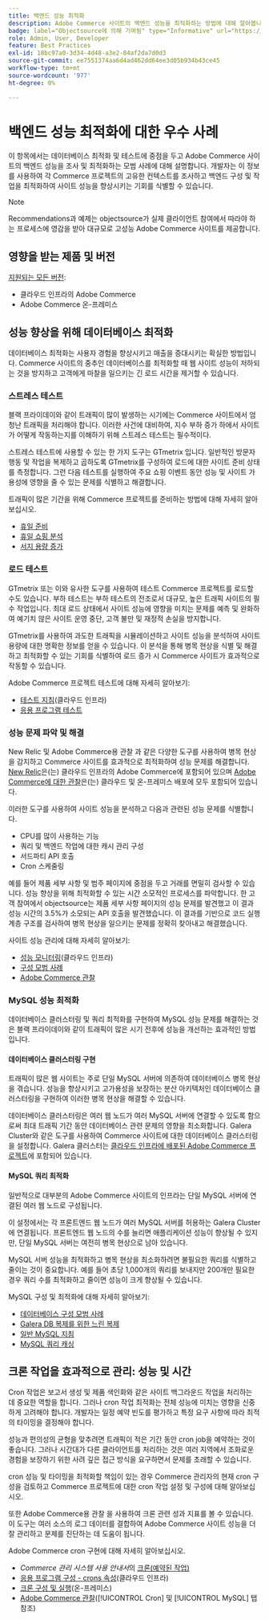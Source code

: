```yaml
---
title: 백엔드 성능 최적화
description: Adobe Commerce 사이트의 백엔드 성능을 최적화하는 방법에 대해 알아봅니다.
badge: label="Objectsource에 의해 기여됨" type="Informative" url="https://objectsource.co.uk/" tooltip="objectsource"
role: Admin, User, Developer
feature: Best Practices
exl-id: 18bc97a0-3d34-4d48-a3e2-84af2da7d0d3
source-git-commit: ee7551374aa6d4ad462dd64ee3d05b934b43ce45
workflow-type: tm+mt
source-wordcount: '977'
ht-degree: 0%

---
```


# 백엔드 성능 최적화에 대한 우수 사례

이 항목에서는 데이터베이스 최적화 및 테스트에 중점을 두고 Adobe Commerce 사이트의 백엔드 성능을 조사 및 최적화하는 모범 사례에 대해 설명합니다. 개발자는 이 정보를 사용하여 각 Commerce 프로젝트의 고유한 컨텍스트를 조사하고 백엔드 구성 및 작업을 최적화하여 사이트 성능을 향상시키는 기회를 식별할 수 있습니다.

>[!NOTE]
>
>Recommendations과 예제는 objectsource가 실제 클라이언트 참여에서 따라야 하는 프로세스에 영감을 받아 대규모로 고성능 Adobe Commerce 사이트를 제공합니다.

## 영향을 받는 제품 및 버전

[지원되는 모든 버전](../../../release/versions.md):

- 클라우드 인프라의 Adobe Commerce
- Adobe Commerce 온-프레미스

## 성능 향상을 위해 데이터베이스 최적화

데이터베이스 최적화는 사용자 경험을 향상시키고 매출을 증대시키는 확실한 방법입니다. Commerce 사이트의 중추인 데이터베이스를 최적화할 때 웹 사이트 성능이 저하되는 것을 방지하고 고객에게 마찰을 일으키는 긴 로드 시간을 제거할 수 있습니다.

### 스트레스 테스트

블랙 프라이데이와 같이 트래픽이 많이 발생하는 시기에는 Commerce 사이트에서 엄청난 트래픽을 처리해야 합니다. 이러한 사건에 대비하여, 지수 부하 증가 하에서 사이트가 어떻게 작동하는지를 이해하기 위해 스트레스 테스트는 필수적이다.

스트레스 테스트에 사용할 수 있는 한 가지 도구는 GTmetrix 입니다. 일반적인 방문자 행동 및 작업을 복제하고 곱하도록 GTmetrix를 구성하여 로드에 대한 사이트 준비 상태를 측정합니다. 그런 다음 테스트를 실행하여 주요 쇼핑 이벤트 동안 성능 및 사이트 가용성에 영향을 줄 수 있는 문제를 식별하고 해결합니다.

트래픽이 많은 기간을 위해 Commerce 프로젝트를 준비하는 방법에 대해 자세히 알아보십시오.

- [휴일 준비](https://experienceleague.adobe.com/docs/events/commerce-intelligence-webinar-recordings/2021/holiday-readiness.html)
- [휴일 쇼핑 분석](https://experienceleague.adobe.com/docs/commerce-business-intelligence/mbi/analyze/performance/holiday-season-perf.html)
- [서지 용량 증가](https://experienceleague.adobe.com/docs/commerce-knowledge-base/kb/announcements/commerce-announcements/2021-holiday-surge-capacity-requests-for-magento-commerce-cloud.html)

### 로드 테스트

GTmetrix 또는 이와 유사한 도구를 사용하여 테스트 Commerce 프로젝트를 로드할 수도 있습니다. 부하 테스트는 부하 테스트의 전조로서 대규모, 높은 트래픽 사이트의 필수 작업입니다. 최대 로드 상태에서 사이트 성능에 영향을 미치는 문제를 예측 및 완화하여 예기치 않은 사이트 운영 중단, 고객 불만 및 재정적 손실을 방지합니다.

GTmetrix를 사용하여 과도한 트래픽을 시뮬레이션하고 사이트 성능을 분석하여 사이트 용량에 대한 명확한 정보를 얻을 수 있습니다. 이 분석을 통해 병목 현상을 식별 및 해결하고 최적화할 수 있는 기회를 식별하여 로드 증가 시 Commerce 사이트가 효과적으로 작동할 수 있습니다.

Adobe Commerce 프로젝트 테스트에 대해 자세히 알아보기:

- [테스트 지침](https://experienceleague.adobe.com/docs/commerce-cloud-service/user-guide/develop/test/guidance.html)(클라우드 인프라)
- [응용 프로그램 테스트](https://developer.adobe.com/commerce/testing/guide/)

### 성능 문제 파악 및 해결

New Relic 및 Adobe Commerce용 관찰 과 같은 다양한 도구를 사용하여 병목 현상을 감지하고 Commerce 사이트를 효과적으로 최적화하여 성능 문제를 해결합니다. [New Relic](https://experienceleague.adobe.com/docs/commerce-cloud-service/user-guide/monitor/new-relic/new-relic-service.html)은(는) 클라우드 인프라의 Adobe Commerce에 포함되어 있으며 [Adobe Commerce에 대한 관찰](/help/tools/observation-for-adobe-commerce/intro.md)은(는) 클라우드 및 온-프레미스 배포에 모두 포함되어 있습니다.

이러한 도구를 사용하여 사이트 성능을 분석하고 다음과 관련된 성능 문제를 식별합니다.

- CPU를 많이 사용하는 기능
- 쿼리 및 백엔드 작업에 대한 캐시 관리 구성
- 서드파티 API 호출
- Cron 스케줄링

예를 들어 제품 세부 사항 및 범주 페이지에 중점을 두고 거래를 면밀히 검사할 수 있습니다. 성능 향상을 위해 최적화할 수 있는 시간 소모적인 프로세스를 파악합니다. 한 고객 참여에서 objectsource는 제품 세부 사항 페이지의 성능 문제를 발견했고 이 결과 성능 시간의 3.5%가 소모되는 API 호출을 발견했습니다. 이 결과를 기반으로 코드 실행 계층 구조를 검사하여 병목 현상을 일으키는 문제를 정확히 찾아내고 해결했습니다.

사이트 성능 관리에 대해 자세히 알아보기:

- [성능 모니터링](https://experienceleague.adobe.com/docs/commerce-cloud-service/user-guide/monitor/performance.html)(클라우드 인프라)
- [구성 모범 사례](/help/performance/configuration.md)
- [Adobe Commerce 관찰](/help/tools/observation-for-adobe-commerce/intro.md)

### MySQL 성능 최적화

데이터베이스 클러스터링 및 쿼리 최적화를 구현하여 MySQL 성능 문제를 해결하는 것은 블랙 프라이데이와 같이 트래픽이 많은 시기 전후에 성능을 개선하는 효과적인 방법입니다.

#### 데이터베이스 클러스터링 구현

트래픽이 많은 웹 사이트는 주로 단일 MySQL 서버에 의존하여 데이터베이스 병목 현상을 겪습니다. 성능을 향상시키고 고가용성을 보장하는 분산 아키텍처인 데이터베이스 클러스터링을 구현하여 이러한 병목 현상을 해결할 수 있습니다.

데이터베이스 클러스터링은 여러 웹 노드가 여러 MySQL 서버에 연결할 수 있도록 함으로써 최대 트래픽 기간 동안 데이터베이스 관련 문제의 영향을 최소화합니다. Galera Cluster와 같은 도구를 사용하여 Commerce 사이트에 대한 데이터베이스 클러스터링을 설정합니다. Galera 클러스터는 [클라우드 인프라에 배포된 Adobe Commerce 프로젝트](https://experienceleague.adobe.com/docs/commerce-operations/implementation-playbook/infrastructure/cloud/technology.html)에 포함되어 있습니다.

#### MySQL 쿼리 최적화

일반적으로 대부분의 Adobe Commerce 사이트의 인프라는 단일 MySQL 서버에 연결된 여러 웹 노드로 구성됩니다.

이 설정에서는 각 프론트엔드 웹 노드가 여러 MySQL 서버를 허용하는 Galera Cluster에 연결됩니다. 프론트엔드 웹 노드의 수를 늘리면 애플리케이션 성능이 향상될 수 있지만, 단일 MySQL 서버는 여전히 병목 현상으로 남아 있습니다.

MySQL 서버 성능을 최적화하고 병목 현상을 최소화하려면 불필요한 쿼리를 식별하고 줄이는 것이 중요합니다. 예를 들어 초당 1,000개의 쿼리를 보내지만 200개만 필요한 경우 쿼리 수를 최적화하고 줄이면 성능이 크게 향상될 수 있습니다.

MySQL 구성 및 최적화에 대해 자세히 알아보기:

- [데이터베이스 구성 모범 사례](https://experienceleague.adobe.com/docs/commerce-operations/implementation-playbook/best-practices/planning/database-on-cloud.html)
- [Galera DB 복제를 위한 느린 복제](https://experienceleague.adobe.com/docs/commerce-learn/tutorials/backend-development/galera-db-slow-replication.html)
- [일반 MySQL 지침](/help/installation/prerequisites/database/mysql.md)
- [MySQL 쿼리 캐싱](https://experienceleague.adobe.com/docs/commerce-learn/tutorials/backend-development/mysql-query-cache.html)

## 크론 작업을 효과적으로 관리: 성능 및 시간

Cron 작업은 보고서 생성 및 제품 색인화와 같은 사이트 백그라운드 작업을 처리하는 데 중요한 역할을 합니다. 그러나 cron 작업 최적화는 전체 성능에 미치는 영향을 신중하게 고려해야 합니다. 개발자는 일정 예약 빈도를 평가하고 특정 요구 사항에 따라 최적의 타이밍을 결정해야 합니다.

성능과 편의성의 균형을 맞추려면 트래픽이 적은 기간 동안 cron job을 예약하는 것이 좋습니다. 그러나 시간대가 다른 클라이언트를 처리하는 것은 여러 지역에서 조화로운 경험을 보장하기 위한 사려 깊은 접근 방식을 요구하면서 문제를 초래할 수 있습니다.

cron 성능 및 타이밍을 최적화할 책임이 있는 경우 Commerce 관리자의 현재 cron 구성을 검토하고 Commerce 프로젝트에 대한 cron 작업 설정 및 구성에 대해 알아보십시오.

또한 Adobe Commerce용 관찰 을 사용하여 크론 관련 성과 지표를 볼 수 있습니다. 이 도구는 여러 소스의 로그 데이터를 결합하여 Adobe Commerce 사이트 성능을 더 잘 관리하고 문제를 진단하는 데 도움이 됩니다.

Adobe Commerce cron 구현에 대해 자세히 알아보십시오.

- _Commerce 관리 시스템 사용 안내서_&#x200B;의 [크론(예약된 작업)](https://experienceleague.adobe.com/docs/commerce-admin/systems/tools/cron.html)
- [응용 프로그램 구성 - crons 속성](https://experienceleague.adobe.com/docs/commerce-cloud-service/user-guide/configure/app/properties/crons-property.html)(클라우드 인프라)
- [크론 구성 및 실행](https://experienceleague.adobe.com/docs/commerce-cloud-service/user-guide/configure/app/properties/crons-property.html)(온-프레미스)
- [Adobe Commerce 관찰](https://experienceleague.adobe.com/docs/commerce-operations/tools/observation-for-adobe-commerce/intro.html)([!UICONTROL Cron] 및 [!UICONTROL MySQL] 탭 참조)
